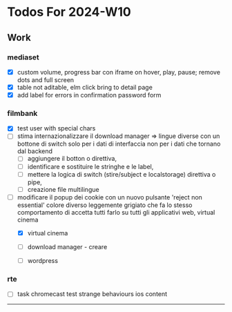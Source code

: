 # Todos For 2024-W10

## Work

### mediaset

- [x] custom volume, progress bar con iframe on hover, play, pause; remove dots and full screen
- [x] table not aditable, elm click bring to detail page
- [x] add label for errors in confirmation password form

### filmbank

- [x] test user with special chars
- [ ] stima internazionalizzare il download manager => lingue diverse con un bottone di switch solo per i dati di interfaccia non per i dati che tornano dal backend
  - [ ] aggiungere il botton o direttiva,
  - [ ] identificare e sostituire le stringhe e le label,
  - [ ] mettere la logica di switch (stire/subject e localstorage) direttiva o pipe,
  - [ ] creazione file multilingue

- [ ] modificare il popup dei cookie con un nuovo pulsante 'reject non essential' colore diverso leggemente grigiato che fa lo stesso comportamento di accetta tutti farlo su tutti gli applicativi web, virtual cinema
  - [x] virtual cinema
  - [ ] download manager - creare
  - [ ] wordpress


### rte

- [ ] task chromecast test strange behaviours ios content

---
